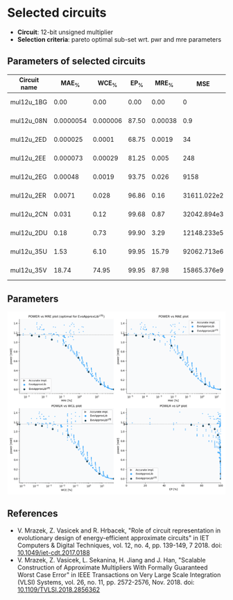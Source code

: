 
Selected circuits
===================
 - **Circuit**: 12-bit unsigned multiplier
 - **Selection criteria**: pareto optimal sub-set wrt. pwr and mre parameters

Parameters of selected circuits
----------------------------

| Circuit name | MAE<sub>%</sub> | WCE<sub>%</sub> | EP<sub>%</sub> | MRE<sub>%</sub> | MSE | Download |
| --- |  --- | --- | --- | --- | --- | --- | 
| mul12u_1BG | 0.00 | 0.00 | 0.00 | 0.00 | 0 |   [[Verilog<sub>PDK45</sub>](mul12u_1BG_pdk45.v)] [[C](mul12u_1BG.c)] |
| mul12u_08N | 0.0000054 | 0.000006 | 87.50 | 0.00038 | 0.9 |   [[Verilog<sub>PDK45</sub>](mul12u_08N_pdk45.v)] [[C](mul12u_08N.c)] |
| mul12u_2ED | 0.000025 | 0.0001 | 68.75 | 0.0019 | 34 |   [[Verilog<sub>PDK45</sub>](mul12u_2ED_pdk45.v)] [[C](mul12u_2ED.c)] |
| mul12u_2EE | 0.000073 | 0.00029 | 81.25 | 0.005 | 248 |   [[Verilog<sub>PDK45</sub>](mul12u_2EE_pdk45.v)] [[C](mul12u_2EE.c)] |
| mul12u_2EG | 0.00048 | 0.0019 | 93.75 | 0.026 | 9158 |   [[Verilog<sub>PDK45</sub>](mul12u_2EG_pdk45.v)] [[C](mul12u_2EG.c)] |
| mul12u_2ER | 0.0071 | 0.028 | 96.86 | 0.16 | 31611.022e2 |   [[Verilog<sub>PDK45</sub>](mul12u_2ER_pdk45.v)] [[C](mul12u_2ER.c)] |
| mul12u_2CN | 0.031 | 0.12 | 99.68 | 0.87 | 32042.894e3 |   [[Verilog<sub>PDK45</sub>](mul12u_2CN_pdk45.v)] [[C](mul12u_2CN.c)] |
| mul12u_2DU | 0.18 | 0.73 | 99.90 | 3.29 | 12148.233e5 |   [[Verilog<sub>PDK45</sub>](mul12u_2DU_pdk45.v)] [[C](mul12u_2DU.c)] |
| mul12u_35U | 1.53 | 6.10 | 99.95 | 15.79 | 92062.713e6 |   [[Verilog<sub>PDK45</sub>](mul12u_35U_pdk45.v)] [[C](mul12u_35U.c)] |
| mul12u_35V | 18.74 | 74.95 | 99.95 | 87.98 | 15865.376e9 |  [[Verilog<sub>generic</sub>](mul12u_35V.v)]  [[C](mul12u_35V.c)] |
    
Parameters
--------------
![Parameters figure](fig.png)

References
--------------
   - V. Mrazek, Z. Vasicek and R. Hrbacek, "Role of circuit representation in evolutionary design of energy-efficient approximate circuits" in IET Computers & Digital Techniques, vol. 12, no. 4, pp. 139-149, 7 2018. doi: [10.1049/iet-cdt.2017.0188](https://dx.doi.org/10.1049/iet-cdt.2017.0188)
   - V. Mrazek, Z. Vasicek, L. Sekanina, H. Jiang and J. Han, "Scalable Construction of Approximate Multipliers With Formally Guaranteed Worst Case Error" in IEEE Transactions on Very Large Scale Integration (VLSI) Systems, vol. 26, no. 11, pp. 2572-2576, Nov. 2018. doi: [10.1109/TVLSI.2018.2856362](https://dx.doi.org/10.1109/TVLSI.2018.2856362)

             